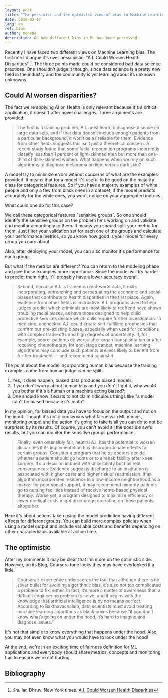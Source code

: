 ```yaml
---
layout: post
title: "The pessimist and the optmistic view of bias in Machine Learning"
date: 2019-02-17
lang: en
ref: bias
author: moneda
description: On how different bias in ML has been perceived
---
```



Recently I have faced two different views on Machine Learning bias. The first one I'd argue it's over pessimistic: "A.I. Could Worsen Health Disparities" [^fn1]. The three points made could be considered bad data science practices. One shouldn't judge it though, since data science is a pretty new field in the industry and the community is yet learning about its unknown unknowns. 

## Could AI worsen disparities?

The fact we're applying AI on Health is only relevant because it's a critical application, it doesn't offer novel challenges. Three arguments are provided:

> The first is a training problem. A.I. must learn to diagnose disease on large data sets, and if that data doesn’t include enough patients from a particular background, it won’t be as reliable for them. Evidence from other fields suggests this isn’t just a theoretical concern. A recent study found that some facial recognition programs incorrectly classify less than 1 percent of light-skinned men but more than one-third of dark-skinned women. What happens when we rely on such algorithms to diagnose melanoma on light versus dark skin?

A model try to minimize errors without concerns of what are the examples provided. It means that for a model it's useful to be good on the majority class for categorical features. So if you have a majority examples of white people and only a few from black ones in a dataset, if the model predicts accurately for the white ones, you won't notice on your aggregated metrics. 

What could one do for this case? 

We call these categorical features "sensitive groups". So one should identify the sensitive groups on the problem he's working on and validate and monitor accordingly to them. It means you should split your metric for them. Just filter your validation set for each one of the groups and calculate your performance metrics, so you know how good is your model for every group you care about. 

Also, after deploying your model, you can also monitor it's performance for each group.

But what if the metrics are different? You can return to the modeling phase and give those examples more importance. Since the model will try harder to predict them right, it'll probably have a lower accuracy overall. 

> Second, because A.I. is trained on real-world data, it risks incorporating, entrenching and perpetuating the economic and social biases that contribute to health disparities in the first place. Again, evidence from other fields is instructive. A.I. programs used to help judges predict which criminals are most likely to reoffend have shown troubling racial biases, as have those designed to help child protective services decide which calls require further investigation. In medicine, unchecked A.I. could create self-fulfilling prophesies that confirm our pre-existing biases, especially when used for conditions with complex trade-offs and high degrees of uncertainty. If, for example, poorer patients do worse after organ transplantation or after receiving chemotherapy for end-stage cancer, machine learning algorithms may conclude such patients are less likely to benefit from further treatment — and recommend against it.

The point about the model incorporating human bias because the training examples come from human judge can be split:

1. Yes, it does happen, biased data produces biased models;
2. If you don't worry about human bias and you don't fight it, why would you bother if it's a human or a machine acting biased?;
3. One should know it exists to not claim ridiculous things like "a model can't be biased because it's math".

In my opinion, for biased data you have to focus on the output and not on the input. Though it's not a consensus what fairness in ML means, monitoring output and the action it's going to take is all you can do to not be surprised by its results. Of course, you can't avoid all the possible awful results, but you can monitor the sensitive groups performance. 

> Finally, even ostensibly fair, neutral A.I. has the potential to worsen disparities if its implementation has disproportionate effects for certain groups. Consider a program that helps doctors decide whether a patient should go home or to a rehab facility after knee surgery. It’s a decision imbued with uncertainty but has real consequences: Evidence suggests discharge to an institution is associated with higher costs and higher risk of readmission. If an algorithm incorporates residence in a low-income neighborhood as a marker for poor social support, it may recommend minority patients go to nursing facilities instead of receive home-based physical therapy. Worse yet, a program designed to maximize efficiency or lower medical costs might discourage operating on those patients altogether.

Here it's about actions taken using the model prediction having different effects for different groups. You can build more complex policies when using a model output and include variable costs and benefits depending on other characteristics available at action time. 

## The optimistic

After my comments it may be clear that I'm more on the optimistic side. However, on its Blog, Coursera tone looks they may have overlooked it a little. 

> Coursera’s experience underscores the fact that although there is no silver bullet for avoiding algorithmic bias, it’s also not too complicated a problem to fix, either. In fact, it’s more a matter of awareness than a difficult engineering problem to solve, and it begins with the knowledge that artificial intelligence is by no means perfect. According to Bakthavachalam, data scientists must avoid treating machine learning algorithms as black boxes because “if you don’t know what’s going on under the hood, it’s hard to imagine and diagnose issues.”

It's not that simple to know everything that happens under the hood. Also, you may not even know what you would have to look under the hood! 

At the end, we're in an exciting time of fairness definition for ML applications and everybody should share metrics, concepts and monitoring tips to ensure we're not hurting.

## Bibliography

[^fn1]: Khullar, Dhruv. New York times. [A.I. Could Worsen Health Disparities](https://www.nytimes.com/2019/01/31/opinion/ai-bias-healthcare.html)
[^fn2]: Coursera Blog. [Not All Data Is Created Equal](https://blog.coursera.org/ds-academy-not-all-data-is-created-equal/?utm_campaign=DSblog_02112019&utm_medium=social&utm_source=tw)

